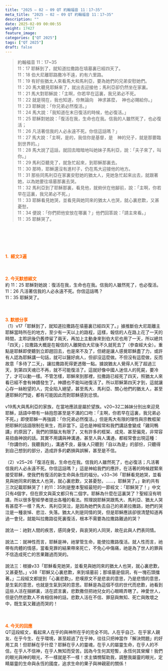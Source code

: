 ```yaml
---
title: "2025 – 02 – 09 QT 約翰福音 11：17~35"
meta_title: "2025 – 02 – 09 QT 約翰福音 11：17~35"
description: ""
date: 2025-02-09 00:00:55
weight: 17427
feature_image: 
categories: ["QT 2025"]
tags: ["QT 2025"]
draft: false
---
```


<blockquote>約翰福音 11：17~35<br />
11：17 耶穌到了，就知道拉撒路在墳墓裏已經四天了。<br />
11：18 伯大尼離耶路撒冷不遠，約有六里路。<br />
11：19 有好些猶太人來看馬大和馬利亞，要為她們的兄弟安慰她們。<br />
11：20 馬大聽見耶穌來了，就出去迎接他；馬利亞卻仍然坐在家裏。<br />
11：21 馬大對耶穌說：「主啊，你若早在這裏，我兄弟必不死。<br />
11：22 就是現在，我也知道，你無論向　神求甚麼，　神也必賜給你。」<br />
11：23 耶穌說：「你兄弟必然復活。」<br />
11：24 馬大說：「我知道在末日復活的時候，他必復活。」<br />
11：25 耶穌對她說：「復活在我，生命也在我。信我的人雖然死了，也必復活；<br />
11：26 凡活著信我的人必永遠不死。你信這話嗎？」<br />
11：27 馬大說：「主啊，是的，我信你是基督，是　神的兒子，就是那要臨到世界的。」<br />
11：28 馬大說了這話，就回去暗暗地叫她妹子馬利亞，說：「夫子來了，叫你。」<br />
11：29 馬利亞聽見了，就急忙起來，到耶穌那裏去。<br />
11：30 那時，耶穌還沒有進村子，仍在馬大迎接他的地方。<br />
11：31 那些同馬利亞在家裏安慰她的猶太人，見她急忙起來出去，就跟著她，以為她要往墳墓那裏去哭。<br />
11：32 馬利亞到了耶穌那裏，看見他，就俯伏在他腳前，說：「主啊，你若早在這裏，我兄弟必不死。」<br />
11：33 耶穌看見她哭，並看見與她同來的猶太人也哭，就心裏悲歎，又甚憂愁，<br />
11：34 便說：「你們把他安放在哪裏？」他們回答說：「請主來看。」<br />
11：35 耶穌哭了。</blockquote><br />
&nbsp;<br />
<br />
&nbsp;<br />
<br />
<span style="color: #ff6600;" data-darkreader-inline-color=""><strong>1.  經文3遍</strong></span><br />
<br />
&nbsp;<br />
<br />
<span style="color: #ff6600;" data-darkreader-inline-color=""><strong>2. 今天默想經文<br />
</strong></span>約 11：25 耶穌對她說：復活在我，生命也在我。信我的人雖然死了，也必復活。<br />
11：26 凡活著信我的人必永遠不死。你信這話嗎？<br />
11：35 耶穌哭了。<br />
<br />
&nbsp;<br />
<br />
<strong><span style="color: #ff6600;" data-darkreader-inline-color="">3. 默想分享<br />
</span></strong>（1）v17「耶穌到了，就知道拉撒路在墳墓裏已經四天了。」據推斷伯大尼距離主耶穌當時所在的地方，至少有一天以上的路程，這樣，報信的人在路上花了一天的時間，主聆訊後仍舊停留了兩天，再加上主動身來到伯大尼也用了一天，所以總共「四天」；拉撒路大概是在報信的人離開伯大尼後不久就死去了（參查經大全）。重點是耶穌即使聽到立即趕回去，也是來不及了，但總是讓人感覺耶穌盡了力，或許有人認為耶穌講一句話，就可以醫好病人，但卻沒這麼做。不但沒有這麼做，反而故意「多待了二天」，讓拉撒路死得更透徹一點。據說猶太人覺得人死了超過三天，到第四天魂已不再，就不可能復活了。這就好像中國人迷信人的死屍，要冷了，才可以動一樣。不管怎樣，耶穌來到那裡，拉撒路已經死了四天，照猶太人來看已經不會有神蹟發生了。神蹟也不能叫祂復活了。所以耶穌第四天才到，這就讓心存一絲盼望的人，完全陷入絕望，甚至馬大、馬利亞、關心他們的猶太人，甚至連耶穌的門徒，都有可能因此而對耶穌感到忿恨。<br />
<br />
v19馬大與馬利亞的家族，在當地應該是屬於望族。v20~32二姊妹分別出來迎見耶穌，話語中帶有一絲抱怨甚至是不滿的口吻：「主啊，你若早在這裏，我兄弟必不死。」即使耶穌一再強調：「你兄弟必然復活。」但是馬大有限的理性與宗教框架把耶穌的話語限制在來生，而非當下。這也是神經常和我們講話會變成「雞同鴨講」的原因了，我們的頭腦太有限了，又有許多的框架、成見、甚至偏見，非常容易扭曲神說的話。其實不用講與神溝通，甚至人與人溝通，都經常會出現這種：「你講你的，我聽我的」，溝通不良，最後人只聽到「自以為是」的部份，只聽得到自己想到的部分，造成許多的虧損與誤解，甚至是不信。<br />
<br />
（2）v25~26「復活在我，生命也在我。信我的人雖然死了，也必復活；凡活著信我的人必永遠不死。你信這話嗎？」這是神給我們的應許，在活著的時候趕緊來接受耶穌，使我們有復活的新生命與永恆的福分。v33~36「耶穌看見她哭，並看見與她同來的猶太人也哭，就心裏悲歎，又甚憂愁，……，耶穌哭了。」新約共有三次記載耶穌哭了！約11：35則是整本聖經最短的一節經文：「耶穌哭了！」中文只有4個字，但在原文與英文都只有二個字。耶穌為什麼在這裏哭了？聖經沒有明講，所以很多聖經學者提出各種的看法。照理說耶穌哭跟馬大、馬利亞、猶太人哭有甚麼不一樣？馬大、馬利亞哭泣，是因為她們失去自己的弟弟拉撒路，她們的哭泣是一種哀悼、悲泣、失落。猶太人則是同情的哭，但是耶穌應該卻很清楚知道再過一會兒，就能叫拉撒路從死裏復活，根本不需要為拉撒路難過的哭？<br />
<br />
說法一：祂對人間的疾苦，感同身受，與哀哭的人同哭，故在此與人們表同情。<br />
<br />
說法二：就神性而言，耶穌是神，祂掌管生命，能使拉撒路復活。就人性而言，祂帶有肉體的情感，當看見罪的結果帶來死亡，不免心中傷痛，祂是為了世人的罪與不信造成死亡的苦果難過而哭的。<br />
<br />
說法三：根據v33「耶穌看見她哭，並看見與她同來的猶太人也哭，就心裏悲歎，又甚憂愁。」v38「耶穌又心裏悲歎，來到墳墓前；那墳墓是個洞，有一塊石頭擋著。」二段經文都提到「心裏悲歎」，悲嘆原文不是悲哀的意思，乃是悲憤的意思，是生氣的意思，也就是生氣到哭的意思。耶穌是為這個不信的世代而悲歎，祂看到這些人活在捆綁裏，活在謊言裏，悲歎撒但把祂兒女的心眼睛弄瞎了。神愛世人，但是仍然悲歎人不肯相信神的話，悲歎人活在不信、罪惡與無知、死亡與敗壞之中，既生氣又難過而哭的！<br />
<br />
&nbsp;<br />
<br />
<strong style="font-size: inherit;"><span style="color: #ff6600;" data-darkreader-inline-color="">4. 今天的回應<br />
</span></strong>QT這段經文，看起來人在乎的與神所在乎的完全不同。人在乎自己、在乎家人親友、在乎今生、在乎環境，甚至超過了在乎神，往往只把神當作「解決問題」的好用工具！但耶穌在乎什麼？耶穌在乎人的靈魂，在乎人的屬靈生命，在乎人的不信，在乎人不信神，在乎人無知而受苦。因為今生何其短暫，永恆何其榮耀！我們的眼光與神的眼光，不一樣就是不一樣！求主憐憫幫助我，調整我屬靈的眼光，定睛屬靈的生命與永恆的國度，追求生命的果子與神親密的關係！<br />
<br />
&nbsp;
        
